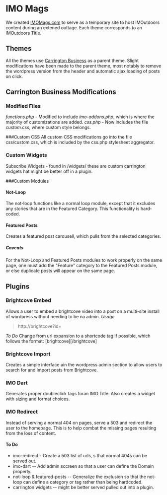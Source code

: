 IMO Mags
========

We created [IMOMags.com](http://IMOmags.com/) to serve as a temporary site to host IMOutdoors content during an extened outtage. Each theme corresponds to an IMOutdoors Title. 

Themes
------
All the themes use [Carrington Business](http://crowdfavorite.com/wordpress/themes/carrington-business/) as a parent theme. Slight modifications have been made to the parent theme, most notably to remove the wordpress version from the header and automatic ajax loading of posts on click.

Carrington Business Modifications
---------------------------------

### Modified Files
_functions.php_ - Modified to include _imo-addons.php_, which is where the majority of customizations are added.
_css.php_ - Now includes the file _custom.css_, where custom style belongs.

###Custom CSS
All custom CSS modifications go into the file css/custom.css, which is included by the css.php stylesheet aggregator.

### Custom Widgets
Subscribe Widgets - found in /widgets/ these are custom carrington widgets hat might be better off in a plugin.

###Custom Modules

#### Not-Loop
The not-loop functions like a normal loop module, except that it excludes any stories that are in the Featured Category. This functionality is hard-coded.

#### Featured Posts
Creates a featured post carousell, which pulls from the selected categories. 

##### Caveats
For the Not-Loop and Featured Posts modules to work properly on the same page, one must add the "Feature" category to the Featured Posts module, or else duplicate posts will appear on the same page.

Plugins
-------

### Brightcove Embed
Allows a user to embed a brightcove video into a post on a multi-site install of wordpress without needing to be na admin. 
_Usage_
> http://brightcove?id=<nummber>

_To Do_
Change from url expansion to a shortcode tag if possible, which follows the format: [brightcove]<id>[/brightcove]

### Brightcove Import
Creates a simple interface ain the wordpress admin section to allow users to search for and import posts from Brightcove.

### IMO Dart
Generates proper doubleclick tags foran IMO Title. Also creates a widget with sizing and format choices.

### IMO Redirect
Instead of serving a normal 404 on pages, serve a 503 and redirect the user to the homepage. This is to help combat the missing pages resulting from the loss of content. 

#### To Do
+ imo-redirect - Create a 503 list of urls, s that normal 404s can be served out.
+ imo-dart -- Add admin sccreen so that a user can define the Domain properly. 
+ not-loop & featured-posts -- Generalize the exclusion so that the not-loop can define a category or tag rather than being hardcoded.
+ carrington widgets -- might be better served pulled out into a plugin.
